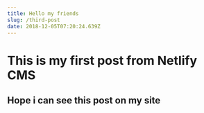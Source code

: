```yaml
---
title: Hello my friends
slug: /third-post
date: 2018-12-05T07:20:24.639Z
---
```

# This is my first post from Netlify CMS

## Hope i can see this post on my site
